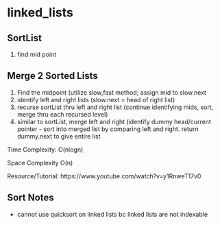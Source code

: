 # linked_lists



<a name="aboutme"></a>
## SortList

1) find mid point


<a name="mergsort"></a>
## Merge 2 Sorted Lists

1) Find the midpoint (utilize slow,fast method; assign mid to slow.next
2) identify left and right lists (slow.next = head of right list)
3) recurse sortList thru left and right list (continue identifying mids, sort, merge thru each recursed level)
4) similar to sortList, merge left and right (identify dummy head/current pointer - sort into merged list by comparing left and right. return dummy.next to give entire list

<p> Time Complexity: O(nlogn) </p>
<p> Space Complexity O(n)</p>
<p> Resource/Tutorial: https://www.youtube.com/watch?v=y1RnweT17v0 </p>


## Sort Notes
- cannot use quicksort on linked lists bc linked lists are not indexable
